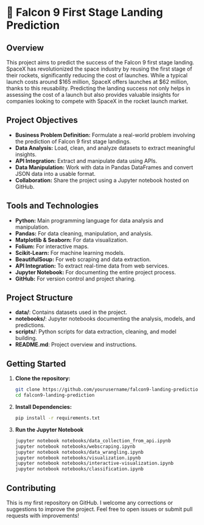 # 🚀 Falcon 9 First Stage Landing Prediction

## Overview

This project aims to predict the success of the Falcon 9 first stage landing. SpaceX has revolutionized the space industry by reusing the first stage of their rockets, significantly reducing the cost of launches. While a typical launch costs around $165 million, SpaceX offers launches at $62 million, thanks to this reusability. Predicting the landing success not only helps in assessing the cost of a launch but also provides valuable insights for companies looking to compete with SpaceX in the rocket launch market.

## Project Objectives

- **Business Problem Definition:** Formulate a real-world problem involving the prediction of Falcon 9 first stage landings.
- **Data Analysis:** Load, clean, and analyze datasets to extract meaningful insights.
- **API Integration:** Extract and manipulate data using APIs.
- **Data Manipulation:** Work with data in Pandas DataFrames and convert JSON data into a usable format.
- **Collaboration:** Share the project using a Jupyter notebook hosted on GitHub.

## Tools and Technologies

- **Python:** Main programming language for data analysis and manipulation.
- **Pandas:** For data cleaning, manipulation, and analysis.
- **Matplotlib & Seaborn:** For data visualization.
- **Folium:** For interactive maps.
- **Scikit-Learn:** For machine learning models.
- **BeautifulSoup:** For web scraping and data extraction.
- **API Integration:** To extract real-time data from web services.
- **Jupyter Notebook:** For documenting the entire project process.
- **GitHub:** For version control and project sharing.

## Project Structure

- **data/**: Contains datasets used in the project.
- **notebooks/**: Jupyter notebooks documenting the analysis, models, and predictions.
- **scripts/**: Python scripts for data extraction, cleaning, and model building.
- **README.md**: Project overview and instructions.

## Getting Started

1. **Clone the repository:**

   ```bash
   git clone https://github.com/yourusername/falcon9-landing-prediction.git
   cd falcon9-landing-prediction
2. **Install Dependencies:**

    ```bash
   pip install -r requirements.txt
3. **Run the Jupyter Notebook**

   ```bash
   jupyter notebook notebooks/data_collection_from_api.ipynb
   jupyter notebook notebooks/webscraping.ipynb
   jupyter notebook notebooks/data_wrangling.ipynb
   jupyter notebook notebooks/visualization.ipynb
   jupyter notebook notebooks/interactive-visualization.ipynb
   jupyter notebook notebooks/classification.ipynb

## Contributing

This is my first repository on GitHub. I welcome any corrections or suggestions to improve the project. Feel free to open issues or submit pull requests with improvements!
   
